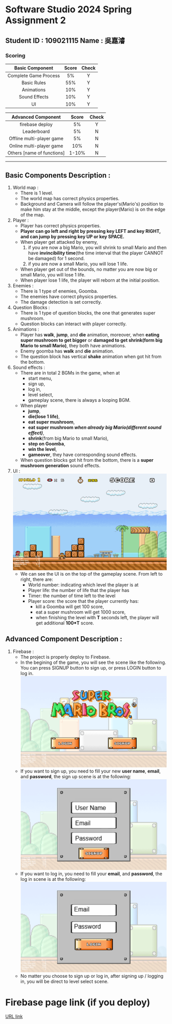 # Software Studio 2024 Spring Assignment 2

## Student ID : 109021115 Name : 吳嘉濬

### Scoring

|**Basic Component**|**Score**|**Check**|
|:-:|:-:|:-:|
|Complete Game Process|5%|Y|
|Basic Rules|55%|Y|
|Animations|10%|Y|
|Sound Effects|10%|Y|
|UI|10%|Y|

|**Advanced Component**|**Score**|**Check**|
|:-:|:-:|:-:|
|firebase deploy|5%|Y|
|Leaderboard|5%|N|
|Offline multi-player game|5%|N|
|Online multi-player game|10%|N|
|Others [name of functions]|1-10%|N|

---

## Basic Components Description : 
1. World map : 
    * There is 1 level.
    * The world map has correct physics properties.
    * Background and Camera will follow the player's(Mario's) position to make him stay at the middle, except the player(Mario) is on the edge of the map.
2. Player : 
    * Player has correct physics properties.
    * **Player can go left and right by pressing key LEFT and key RIGHT, and can jump by pressing key UP or key SPACE.**
    * When player get attacked by enemy,
        1. if you are now a big Mario, you will shrink to small Mario and then have **invincibility time**(the time interval that the player CANNOT be damaged) for 1 second.
        2. if you are now a small Mario, you will lose 1 life.
    * When player get out of the bounds, no matter you are now big or small Mario, you will lose 1 life.
    * When player lose 1 life, the player will reborn at the initial position.
3. Enemies : 
    * There is 1 type of enemies, Goomba.
    * The enemies have correct physics properties.
    * The damage detection is set correctly.
4. Question Blocks : 
    * There is 1 type of question blocks, the one that generates super mushroom.
    * Question blocks can interact with player correctly.
5. Animations : 
    * Player has **walk**, **jump**, and **die** animation, moreover, when **eating super mushroom to get bigger** or **damaged to get shrink(form big Mario to small Mario)**, they both have animations.
    * Enemy goomba has **walk** and **die** animation.
    * The question block has vertical **shake** animation when got hit from the bottom.
6. Sound effects : 
    * There are in total 2 BGMs in the game, when at
        * start menu,
        * sign up,
        * log in,
        * level select,
        * gameplay scene,
        there is always a looping BGM.
    * When player
        * **jump**,
        * **die(lose 1 life)**,
        * **eat super mushroom**,
        * **eat super mushroom *when already big Mario(different sound effect)***,
        * **shrink**(from big Mario to small Mario),
        * **step on Goomba**,
        * **win the level**,
        * **gameover**,
        they have corresponding sound effects.
    * When question blocks got hit from the bottom, there is a **super mushroom generation** sound effects.
7. UI : 
    ![alt text](image.png)
    * We can see the UI is on the top of the gameplay scene. From left to right, there are:
        * World number: indicating which level the player is at
        * Player life: the number of life that the player has
        * Timer: the number of time left to the level
        * Player score: the score that the player currently has:
            * kill a Goomba will get 100 score,
            * eat a super mushroom will get 1000 score,
            * when finishing the level with **T** seconds left, the player will get additional **100*T** score.

## Advanced Component Description : 

1. Firebase : 
    * The project is properly deploy to Firebase.
    * In the begining of the game, you will see the scene like the following. You can press SIGNUP button to sign up, or press LOGIN button to log in.
    ![alt text](image-1.png)
    * If you want to sign up, you need to fill your new **user name**, **email**, and **password**, the sign up scene is at the following:
    ![alt text](image-2.png)
    * If you want to log in, you need to fill your **email**, and **password**, the log in scene is at the following:
    ![alt text](image-3.png)
    * No matter you choose to sign up or log in, after signing up / logging in, you will be direct to level select scene.

# Firebase page link (if you deploy)

[URL link](https://mario-573c7.firebaseapp.com/)